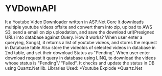 # YVDownAPI
It a Youtube Video Downloader written in ASP.Net Core
It downloads multiple youtube videos offsite and convert them into zip, upload to AWS S3, send a email on zip uploadation,
and save the download url(Presigned URL) into database against Query.
How it works?
When user enter a query(eg, Songs), it returns a list of youtube videos, and stores the request in Database table
Also store the videoIds of selected videos in database in 2nd table, and set their download Status as "Pending".
When user enter download request it query in database using LINQ, to download the videos whose status is "Pending"/ "Failed".
It checks and update the status in DB using Quartz.Net lib.
Libraries Used:
*Youtube Explode
*Quartz.Net
